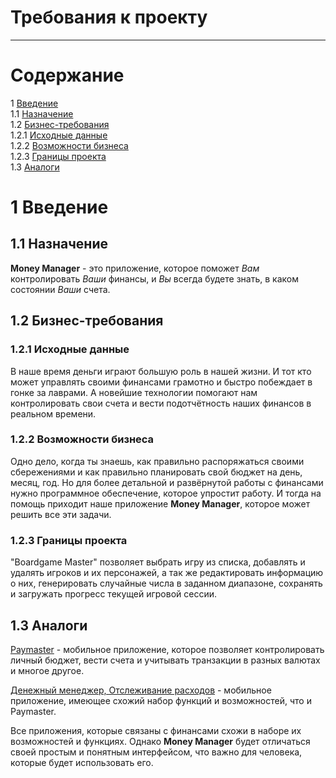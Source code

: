 # Требования к проекту

---

# Содержание
1 [Введение](#intro)  
1.1 [Назначение](#appointment)  
1.2 [Бизнес-требования](#business_requirements)  
1.2.1 [Исходные данные](#initial_data)  
1.2.2 [Возможности бизнеса](#business_opportunities)  
1.2.3 [Границы проекта](#project_boundary)  
1.3 [Аналоги](#analogues)  


<a name="intro"/>

# 1 Введение

<a name="appointment"/>

## 1.1 Назначение

**Money Manager** - это приложение, которое поможет *Вам* контролировать *Ваши* финансы, и *Вы* всегда будете знать, в каком состоянии *Ваши* счета.

<a name="business_requirements"/>

## 1.2 Бизнес-требования

<a name="initial_data"/>

### 1.2.1 Исходные данные

В наше время деньги играют большую роль в нашей жизни. И тот кто может управлять своими финансами грамотно и быстро побеждает в гонке за лаврами. А новейшие технологии помогают нам контролировать свои счета и вести подотчётность наших финансов в реальном времени. 

<a name="business_opportunities"/>

### 1.2.2 Возможности бизнеса

Одно дело, когда ты знаешь, как правильно распоряжаться своими сбережениями и как правильно планировать свой бюджет на день, месяц, год. Но для более детальной и развёрнутой работы с финансами нужно программное обеспечение, которое упростит работу. И тогда на помощь приходит наше приложение  **Money Manager**, которое может решить все эти задачи.

<a name="project_boundary"/>

### 1.2.3 Границы проекта
"Boardgame Master" позволяет выбрать игру из списка, добавлять и удалять игроков и их персонажей, а так же редактировать информацию о них, генерировать случайные числа в заданном диапазоне, сохранять и загружать прогресс текущей игровой сессии.

<a name="analogues"/>

## 1.3 Аналоги
[Paymaster](https://play.google.com/store/apps/details?id=su.azure.paymaster) - мобильное приложение, которое позволяет контролировать личный бюджет, вести счета и учитывать транзакции в разных валютах и многое другое.

[Денежный менеджер, Отслеживание расходов](https://play.google.com/store/apps/details?id=money.expense.budget.wallet.manager.track.finance.tracker) - мобильное приложение, имеющее схожий набор функций и возможностей, что и Paymaster.

Все приложения, которые связаны с финансами схожи в наборе их возможностей и функциях. Однако **Money Manager** будет отличаться своей простым и понятным интерфейсом, что важно для человека, которые будет использовать его.